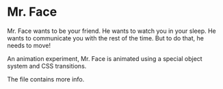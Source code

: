 # Mr. Face

Mr. Face wants to be your friend. He wants to watch you in your sleep. He wants to communicate you with the rest of the time. But to do that, he needs to move!

An animation experiment, Mr. Face is animated using a special object system and CSS transitions.

The file contains more info.
